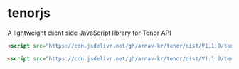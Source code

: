 # tenorjs
A lightweight client side JavaScript library for Tenor API

```html
<script src="https://cdn.jsdelivr.net/gh/arnav-kr/tenor/dist/V1.1.0/tenor.min.js"></script>

<script src="https://cdn.jsdelivr.net/gh/arnav-kr/tenor/dist/V1.1.0/tenor.js"></script>


